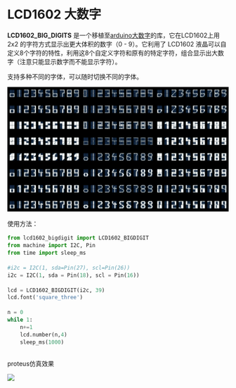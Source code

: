 # LCD1602 大数字

**LCD1602_BIG_DIGITS** 是一个移植至[arduino大数字](https://github.com/upiir/character_display_big_digits)的库，它在LCD1602上用 2x2 的字符方式显示出更大体积的数字（0 - 9）。它利用了 LCD1602 液晶可以自定义8个字符的特性，利用这8个自定义字符和原有的特定字符，组合显示出大数字（注意只能显示数字而不能显示字符）。

支持多种不同的字体，可以随时切换不同的字体。

![](lcd1602_big_digital.webp)


使用方法：

```python
from lcd1602_bigdigit import LCD1602_BIGDIGIT
from machine import I2C, Pin
from time import sleep_ms

#i2c = I2C(1, sda=Pin(27), scl=Pin(26))
i2c = I2C(1, sda = Pin(18), scl = Pin(16))

lcd = LCD1602_BIGDIGIT(i2c, 39)
lcd.font('square_three')

n = 0
while 1:
    n+=1
    lcd.number(n,4)
    sleep_ms(1000)
                    
```

proteus仿真效果

![](../../../../开发软件/模拟运行/proteus/lcd1602_bigdigit.gif)
